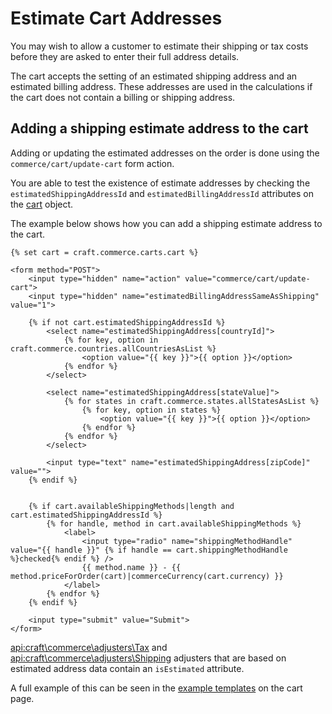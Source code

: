 # Estimate Cart Addresses

You may wish to allow a customer to estimate their shipping or tax costs before they are asked to enter their full address details.

The cart accepts the setting of an estimated shipping address and an estimated billing address. These addresses are used in the calculations if the cart does not contain a billing or shipping address.

 ## Adding a shipping estimate address to the cart
 
 Adding or updating the estimated addresses on the order is done using the `commerce/cart/update-cart` form action.
 
 You are able to test the existence of estimate addresses by checking the `estimatedShippingAddressId` and `estimatedBillingAddressId` attributes on the [cart](api:craft\commerce\elements\Order) object. 
 
 The example below shows how you can add a shipping estimate address to the cart.
 
```twig
{% set cart = craft.commerce.carts.cart %}

<form method="POST">
    <input type="hidden" name="action" value="commerce/cart/update-cart">
    <input type="hidden" name="estimatedBillingAddressSameAsShipping" value="1">
    
    {% if not cart.estimatedShippingAddressId %} 
        <select name="estimatedShippingAddress[countryId]">
            {% for key, option in craft.commerce.countries.allCountriesAsList %}
                <option value="{{ key }}">{{ option }}</option>
            {% endfor %}
        </select>
    
        <select name="estimatedShippingAddress[stateValue]">
            {% for states in craft.commerce.states.allStatesAsList %}
                {% for key, option in states %}
                    <option value="{{ key }}">{{ option }}</option>
                {% endfor %}
            {% endfor %}
        </select>

        <input type="text" name="estimatedShippingAddress[zipCode]" value="">
    {% endif %}
    
    
    {% if cart.availableShippingMethods|length and cart.estimatedShippingAddressId %}
        {% for handle, method in cart.availableShippingMethods %}
            <label>
                <input type="radio" name="shippingMethodHandle" value="{{ handle }}" {% if handle == cart.shippingMethodHandle %}checked{% endif %} />
                {{ method.name }} - {{ method.priceForOrder(cart)|commerceCurrency(cart.currency) }}
            </label>
        {% endfor %}
    {% endif %}
    
    <input type="submit" value="Submit">
</form>
```

<api:craft\commerce\adjusters\Tax> and <api:craft\commerce\adjusters\Shipping> adjusters that are based on estimated address data contain an `isEstimated` attribute. 

A full example of this can be seen in the [example templates](example-templates.md) on the cart page.